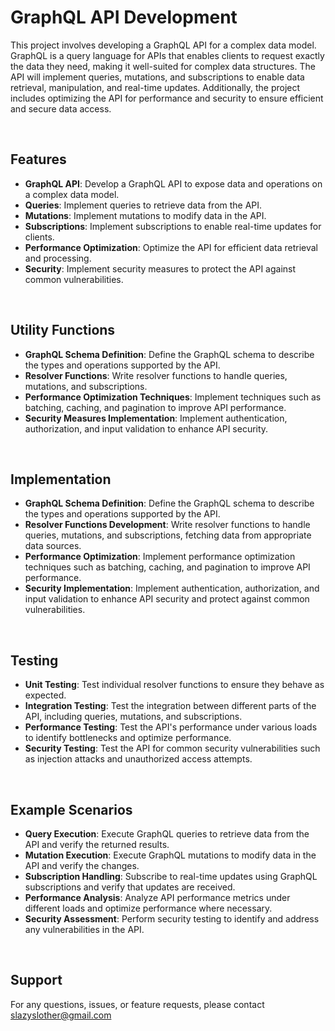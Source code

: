 # GraphQL API Development

This project involves developing a GraphQL API for a complex data model. GraphQL is a query language for APIs that enables clients to request exactly the data they need, making it well-suited for complex data structures. The API will implement queries, mutations, and subscriptions to enable data retrieval, manipulation, and real-time updates. Additionally, the project includes optimizing the API for performance and security to ensure efficient and secure data access.

<br/>

## Features

- __GraphQL API__: Develop a GraphQL API to expose data and operations on a complex data model.
- __Queries__: Implement queries to retrieve data from the API.
- __Mutations__: Implement mutations to modify data in the API.
- __Subscriptions__: Implement subscriptions to enable real-time updates for clients.
- __Performance Optimization__: Optimize the API for efficient data retrieval and processing.
- __Security__: Implement security measures to protect the API against common vulnerabilities.

<br/>

## Utility Functions

- __GraphQL Schema Definition__: Define the GraphQL schema to describe the types and operations supported by the API.
- __Resolver Functions__: Write resolver functions to handle queries, mutations, and subscriptions.
- __Performance Optimization Techniques__: Implement techniques such as batching, caching, and pagination to improve API performance.
- __Security Measures Implementation__: Implement authentication, authorization, and input validation to enhance API security.

<br/>

## Implementation

- __GraphQL Schema Definition__: Define the GraphQL schema to describe the types and operations supported by the API.
- __Resolver Functions Development__: Write resolver functions to handle queries, mutations, and subscriptions, fetching data from appropriate data sources.
- __Performance Optimization__: Implement performance optimization techniques such as batching, caching, and pagination to improve API performance.
- __Security Implementation__: Implement authentication, authorization, and input validation to enhance API security and protect against common vulnerabilities.

<br/>

## Testing

- __Unit Testing__: Test individual resolver functions to ensure they behave as expected.
- __Integration Testing__: Test the integration between different parts of the API, including queries, mutations, and subscriptions.
- __Performance Testing__: Test the API's performance under various loads to identify bottlenecks and optimize performance.
- __Security Testing__: Test the API for common security vulnerabilities such as injection attacks and unauthorized access attempts.

<br/>

## Example Scenarios

- __Query Execution__: Execute GraphQL queries to retrieve data from the API and verify the returned results.
- __Mutation Execution__: Execute GraphQL mutations to modify data in the API and verify the changes.
- __Subscription Handling__: Subscribe to real-time updates using GraphQL subscriptions and verify that updates are received.
- __Performance Analysis__: Analyze API performance metrics under different loads and optimize performance where necessary.
- __Security Assessment__: Perform security testing to identify and address any vulnerabilities in the API.

<br/>

## Support

For any questions, issues, or feature requests, please contact slazyslother@gmail.com

